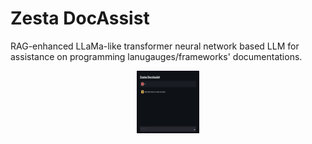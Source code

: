 # Zesta DocAssist
RAG-enhanced LLaMa-like transformer neural network based LLM for assistance on programming lanugauges/frameworks' documentations.

<p align="center"><img src="./assets/streamlit.jpg" alt="dotfiles-logo" height="100px" width="100px"/></p>

